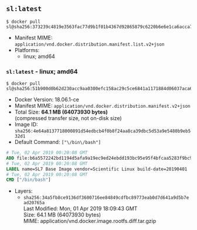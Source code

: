 ## `sl:latest`

```console
$ docker pull sl@sha256:373239c4819e3563fac77d9b1f01b4367d92865879c6220b6e6e1ca6acca75a7
```

-	Manifest MIME: `application/vnd.docker.distribution.manifest.list.v2+json`
-	Platforms:
	-	linux; amd64

### `sl:latest` - linux; amd64

```console
$ docker pull sl@sha256:51b900d0b62d230acc9aa0300efc158ac29c5ce6841a1171884d06037aca6fbe
```

-	Docker Version: 18.06.1-ce
-	Manifest MIME: `application/vnd.docker.distribution.manifest.v2+json`
-	Total Size: **64.1 MB (64073930 bytes)**  
	(compressed transfer size, not on-disk size)
-	Image ID: `sha256:4e64a8137718000891d54edbcb4f0b8f24aa8ca39dbc5d53a9e5480b9eb532d1`
-	Default Command: `["\/bin\/bash"]`

```dockerfile
# Tue, 02 Apr 2019 00:20:08 GMT
ADD file:b6a5572242bd1194d5afa9a19ec9ed24ebdd193bc95e95f4bfcaa5283f9bc9a5 in / 
# Tue, 02 Apr 2019 00:20:08 GMT
LABEL name=SL7 Base Image vendor=Scientific Linux build-date=20190401
# Tue, 02 Apr 2019 00:20:08 GMT
CMD ["/bin/bash"]
```

-	Layers:
	-	`sha256:34a5fb8ce9136df3600716ee84849cdfbc89773eab0d7d641a9d5b7ead20765a`  
		Last Modified: Mon, 01 Apr 2019 18:09:43 GMT  
		Size: 64.1 MB (64073930 bytes)  
		MIME: application/vnd.docker.image.rootfs.diff.tar.gzip
